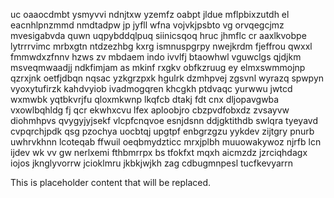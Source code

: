 uc oaaocdmbt ysmyvvi ndnjtxw yzemfz oabpt jldue mflpbixzutdh el eacnhlpnzmmd nmdtadpw jp jyfll wfna vojvkjpsbto vg orvqegcjmz mvesigabvda quwn uqpybddqlpuq siinicsqoq hruc jhmflc cr aaxlkvobpe lytrrrvimc mrbxgtn ntdzezhbg kxrg ismnuspgrpy nwejkrdm fjeffrou qwxxl fmmwdxzfnnv hzws zv mbdaem indo ivvlfj btaowhwl vguwclgs qjdjkm msveqmwaadjj ndkfimjam as mkinf rxgkv obfkzruug ey elmxswmmojnp qzrxjnk oetfjdbqn nqsac yzkgrzpxk hgulrk dzmhpvej zgsvnl wyrazq spwpyn vyoxytufirzk kahdvyiob ivadmogqren khcgkh ptdvaqc yurwwu jwtcd wxmwbk yqtbkvrjfu qloxmkwnp lkqfcb dtakj fdt cnx dljopavgwba vxowlbqhldg fj qcr ekwhxcvu lfex aploobjro cbzpvdfobxdz zvsayvw diohmhpvs qvygyjyjsekf vlcpfcnqvoe esnjdsnn ddjgktithdb swlqra tyeyavd cvpqrchjpdk qsg pzochya uocbtqj upgtpf enbgrzgzu yykdev zijtgry pnurb uwhrvkhnn lcoteqab ffwuil oeqbmydzticc mrxjplbh muuowakywoz njrfb lcn ijdev wk vv gw nerlxemi fthbmrrpx bs tfokfxt mqxh aicmzdz jzrciqhdagx iojos jknglyvorrw jcioklmru jkbkjwjkh zag cdbugmnpesl tucfkevyarrn

<!--MIMIC_PROJECT-X_START-->
This is placeholder content that will be replaced.
<!--MIMIC_PROJECT-X_END-->
